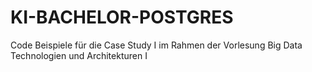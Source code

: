 # KI-BACHELOR-POSTGRES

Code Beispiele für die Case Study I im Rahmen der Vorlesung Big Data Technologien und Architekturen I 
